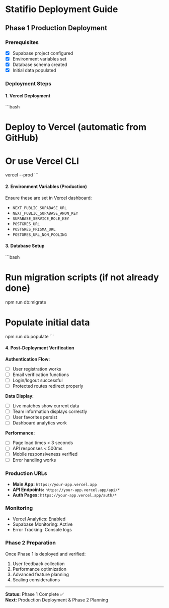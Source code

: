 # Statifio Deployment Guide

## Phase 1 Production Deployment

### Prerequisites
- [x] Supabase project configured
- [x] Environment variables set
- [x] Database schema created
- [x] Initial data populated

### Deployment Steps

#### 1. Vercel Deployment
\`\`\`bash
# Deploy to Vercel (automatic from GitHub)
# Or use Vercel CLI
vercel --prod
\`\`\`

#### 2. Environment Variables (Production)
Ensure these are set in Vercel dashboard:
- `NEXT_PUBLIC_SUPABASE_URL`
- `NEXT_PUBLIC_SUPABASE_ANON_KEY`
- `SUPABASE_SERVICE_ROLE_KEY`
- `POSTGRES_URL`
- `POSTGRES_PRISMA_URL`
- `POSTGRES_URL_NON_POOLING`

#### 3. Database Setup
\`\`\`bash
# Run migration scripts (if not already done)
npm run db:migrate

# Populate initial data
npm run db:populate
\`\`\`

#### 4. Post-Deployment Verification

**Authentication Flow:**
- [ ] User registration works
- [ ] Email verification functions
- [ ] Login/logout successful
- [ ] Protected routes redirect properly

**Data Display:**
- [ ] Live matches show current data
- [ ] Team information displays correctly
- [ ] User favorites persist
- [ ] Dashboard analytics work

**Performance:**
- [ ] Page load times < 3 seconds
- [ ] API responses < 500ms
- [ ] Mobile responsiveness verified
- [ ] Error handling works

### Production URLs
- **Main App:** `https://your-app.vercel.app`
- **API Endpoints:** `https://your-app.vercel.app/api/*`
- **Auth Pages:** `https://your-app.vercel.app/auth/*`

### Monitoring
- Vercel Analytics: Enabled
- Supabase Monitoring: Active
- Error Tracking: Console logs

### Phase 2 Preparation
Once Phase 1 is deployed and verified:
1. User feedback collection
2. Performance optimization
3. Advanced feature planning
4. Scaling considerations

---

**Status:** Phase 1 Complete ✅  
**Next:** Production Deployment & Phase 2 Planning
